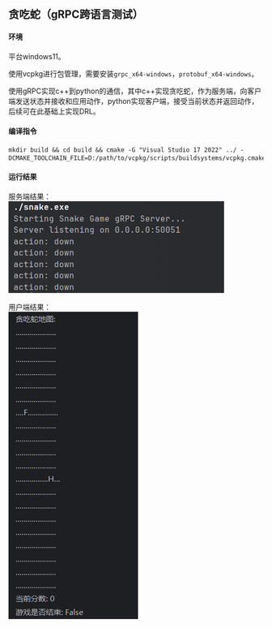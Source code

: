 <h2>贪吃蛇（gRPC跨语言测试）</h2>

<h4>环境</h4>

平台windows11。<br>

使用vcpkg进行包管理，需要安装`grpc_x64-windows`，`protobuf_x64-windows`。<br>

使用gRPC实现c++到python的通信，其中c++实现贪吃蛇，作为服务端，向客户端发送状态并接收和应用动作，python实现客户端，接受当前状态并返回动作，后续可在此基础上实现DRL。
<br>

<h4>编译指令</h4>

``` 
mkdir build && cd build && cmake -G "Visual Studio 17 2022" ../ -DCMAKE_TOOLCHAIN_FILE=D:/path/to/vcpkg/scripts/buildsystems/vcpkg.cmake 
```

<h4>运行结果</h4>

服务端结果：
<br>
![server](/photo/server.png)
<br>

用户端结果：
<br>
![client](/photo/client.png)
<br>
